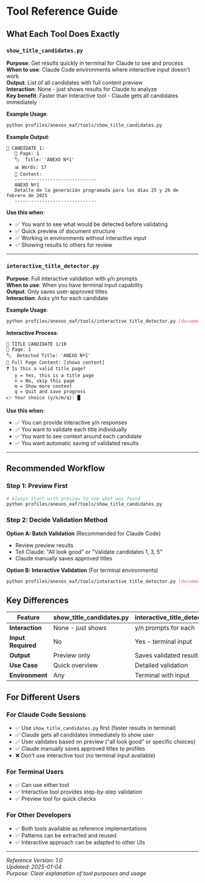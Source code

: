# Tool Reference Guide

## What Each Tool Does Exactly

### `show_title_candidates.py`
**Purpose**: Get results quickly in terminal for Claude to see and process  
**When to use**: Claude Code environments where interactive input doesn't work  
**Output**: List of all candidates with full content preview  
**Interaction**: None - just shows results for Claude to analyze  
**Key benefit**: Faster than interactive tool - Claude gets all candidates immediately  

**Example Usage**:
```bash
python profiles/anexos_eaf/tools/show_title_candidates.py
```

**Example Output**:
```
📖 CANDIDATE 1:
   📄 Page: 1
   🏷️  Title: 'ANEXO Nº1'
   📊 Words: 17
   📝 Content:
   ------------------------------
   ANEXO Nº1
   Detalle de la generación programada para los días 25 y 26 de febrero de 2025
   ------------------------------
```

**Use this when**:
- ✅ You want to see what would be detected before validating
- ✅ Quick preview of document structure  
- ✅ Working in environments without interactive input
- ✅ Showing results to others for review

---

### `interactive_title_detector.py`
**Purpose**: Full interactive validation with y/n prompts  
**When to use**: When you have terminal input capability  
**Output**: Only saves user-approved titles  
**Interaction**: Asks y/n for each candidate  

**Example Usage**:
```bash
python profiles/anexos_eaf/tools/interactive_title_detector.py [document_path]
```

**Interactive Process**:
```
📖 TITLE CANDIDATE 1/10
📄 Page: 1
🏷️  Detected Title: 'ANEXO Nº1'
📝 Full Page Content: [shows content]
❓ Is this a valid title page?
   y = Yes, this is a title page
   n = No, skip this page  
   m = Show more context
   q = Quit and save progress
👉 Your choice (y/n/m/q): █
```

**Use this when**:
- ✅ You can provide interactive y/n responses
- ✅ You want to validate each title individually  
- ✅ You want to see context around each candidate
- ✅ You want automatic saving of validated results

---

## Recommended Workflow

### Step 1: Preview First
```bash
# Always start with preview to see what was found
python profiles/anexos_eaf/tools/show_title_candidates.py
```

### Step 2: Decide Validation Method
**Option A: Batch Validation** (Recommended for Claude Code)
- Review preview results
- Tell Claude: "All look good" or "Validate candidates 1, 3, 5"
- Claude manually saves approved titles

**Option B: Interactive Validation** (For terminal environments)
```bash
python profiles/anexos_eaf/tools/interactive_title_detector.py [document]
```

## Key Differences

| Feature | show_title_candidates.py | interactive_title_detector.py |
|---------|-------------------------|--------------------------------|
| **Interaction** | None - just shows | y/n prompts for each |
| **Input Required** | No | Yes - terminal input |
| **Output** | Preview only | Saves validated results |
| **Use Case** | Quick overview | Detailed validation |
| **Environment** | Any | Terminal with input |

## For Different Users

### For Claude Code Sessions
- ✅ Use `show_title_candidates.py` first (faster results in terminal)
- ✅ Claude gets all candidates immediately to show user
- ✅ User validates based on preview ("all look good" or specific choices)
- ✅ Claude manually saves approved titles to profiles
- ❌ Don't use interactive tool (no terminal input available)

### For Terminal Users  
- ✅ Can use either tool
- ✅ Interactive tool provides step-by-step validation
- ✅ Preview tool for quick checks

### For Other Developers
- ✅ Both tools available as reference implementations
- ✅ Patterns can be extracted and reused
- ✅ Interactive approach can be adapted to other UIs

---

*Reference Version: 1.0*  
*Updated: 2025-01-04*  
*Purpose: Clear explanation of tool purposes and usage*